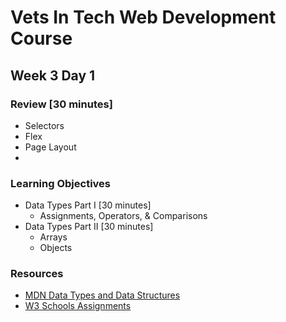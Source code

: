 # Vets In Tech Web Development Course

## Week 3 Day 1

### Review [30 minutes]
- Selectors
- Flex
- Page Layout
- 
### Learning Objectives

- Data Types Part I [30 minutes]
  - Assignments, Operators, & Comparisons
- Data Types Part II [30 minutes]
  - Arrays
  - Objects

### Resources
- [MDN Data Types and Data Structures](https://developer.mozilla.org/en-US/docs/Web/JavaScript/Data_structures)
- [W3 Schools Assignments](https://www.w3schools.com/js/js_assignment.asp)
  